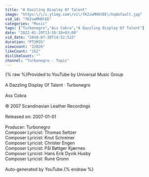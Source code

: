 ```yaml
---
title: "A Dazzling Display Of Talent"
image: "https:\/\/i.ytimg.com\/vi\/fK2zwMH8tEE\/hqdefault.jpg"
vid_id: "fK2zwMH8tEE"
categories: "Music"
tags: ["Turbonegro","Ass Cobra","A Dazzling Display Of Talent"]
date: "2022-01-29T13:16:18+03:00"
vid_date: "2018-07-30T14:32:52Z"
duration: "PT2M3S"
viewcount: "22026"
likeCount: "162"
dislikeCount: ""
channel: "Turbonegro - Topic"
---
```

{% raw %}Provided to YouTube by Universal Music Group<br /><br />A Dazzling Display Of Talent · Turbonegro<br /><br />Ass Cobra<br /><br />℗ 2007 Scandinavian Leather Recordings<br /><br />Released on: 2007-01-01<br /><br />Producer: Turbonegro<br />Composer  Lyricist: Thomas Seltzer<br />Composer  Lyricist: Knut Schreiner<br />Composer  Lyricist: Christer Engen<br />Composer  Lyricist: Pål Bøttger Kjærnes<br />Composer  Lyricist: Hans Erik Dyvik Husby<br />Composer  Lyricist: Rune Gronn<br /><br />Auto-generated by YouTube.{% endraw %}
